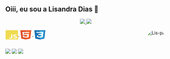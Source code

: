 ## Oiii, eu sou a Lisandra Dias 🐬
<div align="center">
  <a href="https://github.com/lisscodes">
  <img height="180em" src="https://github-readme-stats.vercel.app/api?username=lisscodes&show_icons=true&theme=tokyonight&include_all_commits=true&count_private=true"/>
  <img height="180em" src="https://github-readme-stats.vercel.app/api/top-langs/?username=lisscodes&layout=compact&langs_count=7&theme=tokyonight"/>
</div>
<div style="display: inline_block"><br>
  <img align="center" alt="Lis-Js" height="30" width="40" src="https://raw.githubusercontent.com/devicons/devicon/master/icons/javascript/javascript-plain.svg">
  <img align="center" alt="Lis-HTML" height="30" width="40" src="https://raw.githubusercontent.com/devicons/devicon/master/icons/html5/html5-original.svg">
  <img align="center" alt="Lis-CSS" height="30" width="40" src="https://raw.githubusercontent.com/devicons/devicon/master/icons/css3/css3-original.svg">
  <img align="right" alt="Lis-pic" height="150" style="border-radius:50px;" src="https://cdn.discordapp.com/attachments/928831616615342143/928832300773441556/Lis-pic.png">
</div>
  
  ##
 
<div> 
  <a href="https://instagram.com/lisscodes" target="_blank"><img src="https://img.shields.io/badge/-Instagram-%23E4405F?style=for-the-badge&logo=instagram&logoColor=white" target="_blank"></a>
  <a href = "mailto:lisandra.dias008@gmail.com"><img src="https://img.shields.io/badge/-Gmail-%23333?style=for-the-badge&logo=gmail&logoColor=white" target="_blank"></a>
  <a href="https://www.linkedin.com/in/lisandra-dias-8a0417223/" target="_blank"><img src="https://img.shields.io/badge/-LinkedIn-%230077B5?style=for-the-badge&logo=linkedin&logoColor=white" target="_blank"></a> 
</div>
